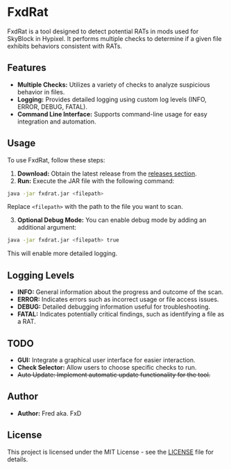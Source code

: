 # FxdRat

FxdRat is a tool designed to detect potential RATs in mods used for SkyBlock in Hypixel. It performs multiple checks to determine if a given file exhibits behaviors consistent with RATs.

## Features

- **Multiple Checks:** Utilizes a variety of checks to analyze suspicious behavior in files.
- **Logging:** Provides detailed logging using custom log levels (INFO, ERROR, DEBUG, FATAL).
- **Command Line Interface:** Supports command-line usage for easy integration and automation.

## Usage

To use FxdRat, follow these steps:

1. **Download:** Obtain the latest release from the [releases section](https://github.com/Fred-abcd/FxdRat/releases/latest).
2. **Run:** Execute the JAR file with the following command:

```bash
java -jar fxdrat.jar <filepath>
```

Replace `<filepath>` with the path to the file you want to scan.

3. **Optional Debug Mode:** You can enable debug mode by adding an additional argument:

```bash
java -jar fxdrat.jar <filepath> true
```
This will enable more detailed logging.


## Logging Levels

- **INFO:** General information about the progress and outcome of the scan.
- **ERROR:** Indicates errors such as incorrect usage or file access issues.
- **DEBUG:** Detailed debugging information useful for troubleshooting.
- **FATAL:** Indicates potentially critical findings, such as identifying a file as a RAT.

## TODO

- **GUI:** Integrate a graphical user interface for easier interaction.
- **Check Selector:** Allow users to choose specific checks to run.
- ~~Auto Update: Implement automatic update functionality for the tool.~~


## Author

- **Author:** Fred aka. FxD


## License

This project is licensed under the MIT License - see the [LICENSE](https://choosealicense.com/licenses/mit/) file for details.

